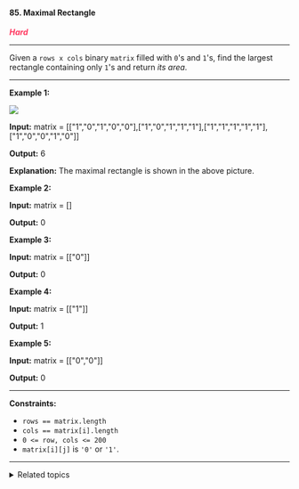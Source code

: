 #### 85. Maximal Rectangle

<span style="color:#FF375F">***Hard***</span>
___

Given a `rows x cols` binary `matrix` filled with `0`'s and `1`'s, find the largest rectangle containing only `1`'s and return _its area_.
___

**Example 1:**

![](https://assets.leetcode.com/uploads/2020/09/14/maximal.jpg)

**Input:** matrix = [["1","0","1","0","0"],["1","0","1","1","1"],["1","1","1","1","1"],["1","0","0","1","0"]]

**Output:** 6

**Explanation:** The maximal rectangle is shown in the above picture. 

**Example 2:**

**Input:** matrix = []

**Output:** 0 

**Example 3:**

**Input:** matrix = [["0"]]

**Output:** 0 

**Example 4:**

**Input:** matrix = [["1"]]

**Output:** 1 

**Example 5:**

**Input:** matrix = [["0","0"]]

**Output:** 0 
___

**Constraints:**

*   `rows == matrix.length`
*   `cols == matrix[i].length`
*   `0 <= row, cols <= 200`
*   `matrix[i][j]` is `'0'` or `'1'`.
___

<details><summary>Related topics</summary>

[#Array](https://leetcode.com/tag/array/)
[#Dynamic Programming](https://leetcode.com/tag/dynamic-programming/)
[#Stack](https://leetcode.com/tag/stack/)
[#Matrix](https://leetcode.com/tag/matrix/)
[#Monotonic Stack](https://leetcode.com/tag/monotonic-stack/)

</details>

